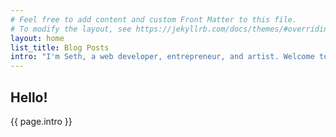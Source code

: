 ```yaml
---
# Feel free to add content and custom Front Matter to this file.
# To modify the layout, see https://jekyllrb.com/docs/themes/#overriding-theme-defaults
layout: home
list_title: Blog Posts
intro: "I'm Seth, a web developer, entrepreneur, and artist. Welcome to my website! Here I will be sharing some of my favorite professional projects, as well as my personal blog and other work. Please take a look around!"
---
```


<!-- {% assign about-page = site.pages | where: "title", "About" | first %}

{{ about-page.content }} -->
<!-- <div class="profile-wrapper" markdown="1">

![Alt text](https://avatars.githubusercontent.com/u/97685638?v=4){:.profile .round}

<div class="column" markdown="1"> -->
## Hello!
{{ page.intro }}

<!-- </div>

</div> -->
